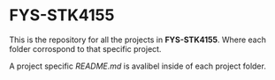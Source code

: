 # FYS-STK4155

This is the repository for all the projects in **FYS-STK4155**. Where each folder corrospond to that specific project.

A project specific _README.md_ is avalibel inside of each project folder.